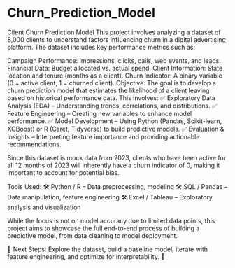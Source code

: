 # Churn_Prediction_Model

Client Churn Prediction Model
This project involves analyzing a dataset of 8,000 clients to understand factors influencing churn in a digital advertising platform. The dataset includes key performance metrics such as:

Campaign Performance: Impressions, clicks, calls, web events, and leads.
Financial Data: Budget allocated vs. actual spend.
Client Information: State location and tenure (months as a client).
Churn Indicator: A binary variable (0 = active client, 1 = churned client).
Objective:
The goal is to develop a churn prediction model that estimates the likelihood of a client leaving based on historical performance data. This involves:
✅ Exploratory Data Analysis (EDA) – Understanding trends, correlations, and distributions.
✅ Feature Engineering – Creating new variables to enhance model performance.
✅ Model Development – Using Python (Pandas, Scikit-learn, XGBoost) or R (Caret, Tidyverse) to build predictive models.
✅ Evaluation & Insights – Interpreting feature importance and providing actionable recommendations.

Since this dataset is mock data from 2023, clients who have been active for all 12 months of 2023 will inherently have a churn indicator of 0, making it important to account for potential bias.

Tools Used:
🛠 Python / R – Data preprocessing, modeling
🛠 SQL / Pandas – Data manipulation, feature engineering
🛠 Excel / Tableau – Exploratory analysis and visualization

While the focus is not on model accuracy due to limited data points, this project aims to showcase the full end-to-end process of building a predictive model, from data cleaning to model deployment.

📌 Next Steps: Explore the dataset, build a baseline model, iterate with feature engineering, and optimize for interpretability. 🚀
